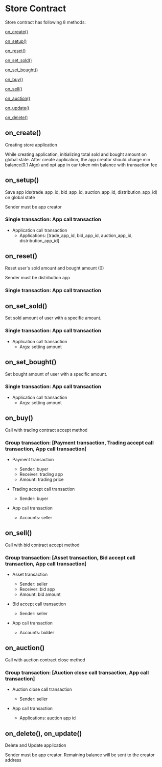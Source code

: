 # Store Contract

Store contract has following 8 methods: 

[on_create()](#on_create)

[on_setup()](#on_setup)

[on_reset()](#on_reset)

[on_set_sold()](#on_set_sold)

[on_set_bought()](#on_set_bought)

[on_buy()](#on_buy)

[on_sell()](#on_sell)

[on_auction()](#on_auction)

[on_update()](#on_update)

[on_delete()](#on_delete)


## on_create()
Creating store application

While creating application, initializing total sold and bought amount on global state.
After create application, the app creator should charge min balance(0.1 Algo) and opt app in our token min balance with transaction fee


## on_setup()
Save app ids(trade_app_id, bid_app_id, auction_app_id, distribution_app_id) on global state

Sender must be app creator

### Single transaction: App call transaction

* Application call transaction
  * Applications: [trade_app_id, bid_app_id, auction_app_id, distribution_app_id]


## on_reset()
Reset user's sold amount and bought amount (0)

Sender must be distribution app

### Single transaction:  App call transaction


## on_set_sold()
Set sold amount of user with a specific amount.

### Single transaction: App call transaction

* Application call transaction
  * Args: setting amount


## on_set_bought()
Set bought amount of user with a specific amount.

### Single transaction: App call transaction

* Application call transaction
  * Args: setting amount


## on_buy()
Call with trading contract accept method

### Group transaction: [Payment transaction, Trading accept call transaction, App call transaction]

* Payment transaction

  * Sender: buyer
  * Receiver: trading app
  * Amount: trading price

* Trading accept call transaction
  * Sender: buyer

* App call transaction
  * Accounts: seller



## on_sell()
Call with bid contract accept method

### Group transaction: [Asset transaction, Bid accept call transaction, App call transaction]

* Asset transaction

  * Sender: seller
  * Receiver: bid app
  * Amount: bid amount

* Bid accept call transaction
  * Sender: seller

* App call transaction
  * Accounts: bidder


## on_auction()
Call with auction contract close method

### Group transaction: [Auction close call transaction, App call transaction]

* Auction close call transaction
  * Sender: seller

* App call transaction
  * Applications: auction app id


## on_delete(), on_update()
Delete and Update application

Sender must be app creator.
Remaining balance will be sent to the creator address



